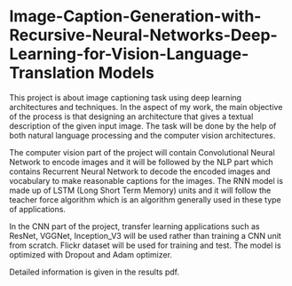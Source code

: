 # Image-Caption-Generation-with-Recursive-Neural-Networks-Deep-Learning-for-Vision-Language-Translation Models


This project is about image captioning task using deep learning architectures and techniques. In the aspect of my work, the main objective of the process is that designing an architecture that gives a textual description of the given input image. The task will be done by the help of both natural language processing and the computer vision architectures. 

The computer vision part of the project will contain Convolutional Neural Network to encode images and it will be followed by the NLP part which contains Recurrent Neural Network to decode the encoded images and vocabulary to make reasonable captions for the images. The RNN model is made up of LSTM (Long Short Term Memory) units and it will follow the teacher force algorithm which is an algorithm generally used in these type of applications. 

In the CNN part of the project, transfer learning applications such as ResNet, VGGNet, Inception_V3 will be used rather than training a CNN unit from scratch.  Flickr dataset will be used for training and test. The model is optimized with Dropout and Adam optimizer.


Detailed information is given in the results pdf. 
